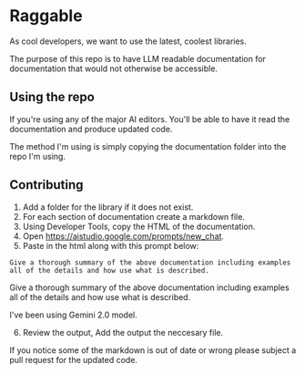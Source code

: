 # Raggable

As cool developers, we want to use the latest, coolest libraries. 

The purpose of this repo is to have LLM readable documentation for documentation that would not otherwise be accessible. 

## Using the repo

If you're using any of the major AI editors. You'll be able to have it read the documentation and produce updated code. 

The method I'm using is simply copying the documentation folder into the repo I'm using. 

## Contributing

1. Add a folder for the library if it does not exist. 
2. For each section of documentation create a markdown file. 
3. Using Developer Tools, copy the HTML of the documentation. 
4. Open https://aistudio.google.com/prompts/new_chat. 
5. Paste in the html along with this prompt below:
```
Give a thorough summary of the above documentation including examples all of the details and how use what is described. 
```
Give a thorough summary of the above documentation including examples all of the details and how use what is described. 

I've been using Gemini 2.0 model. 

6. Review the output, Add the output the neccesary file. 



If you notice some of the markdown is out of date or wrong please subject a pull request for the updated code. 